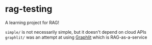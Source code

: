 # rag-testing  
A learning project for RAG!  

`simple/` is not necessarily simple, but it doesn't depend on cloud APIs  
`graphlit/` was an attempt at using [Graphlit](https://www.graphlit.com/) which is RAG-as-a-service  